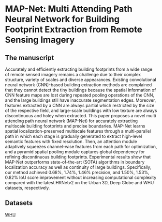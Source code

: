 # MAP-Net: Multi Attending Path Neural Network for Building Footprint Extraction from Remote Sensing Imagery
## The manuscript
 Accurately and efficiently extracting building footprints from a wide range of remote sensed imagery remains a challenge due to their complex structure, variety of scales and diverse appearances. Existing convolutional neural network (CNN)-based building extraction methods are complained that they cannot detect the tiny buildings because the spatial information of CNN feature maps are lost during repeated pooling operations of the CNN, and the large buildings still have inaccurate segmentation edges. Moreover, features extracted by a CNN are always partial which restricted by the size of the respective field, and large-scale buildings with low texture are always discontinuous and holey when extracted. This paper proposes a novel multi attending path neural network (MAP-Net) for accurately extracting multiscale building footprints and precise boundaries. MAP-Net learns spatial localization-preserved multiscale features through a multi-parallel path in which each stage is gradually generated to extract high-level semantic features with fixed resolution. Then, an attention module adaptively squeezes channel-wise features from each path for optimization, and a pyramid spatial pooling module captures global dependency for refining discontinuous building footprints. Experimental results show that MAP-Net outperforms state-of-the-art (SOTA) algorithms in boundary localization accuracy as well as continuity of large buildings. Specifically, our method achieved 0.68%, 1.74%, 1.46% precision, and 1.50%, 1.53%, 0.82% IoU score improvement without increasing computational complexity compared with the latest HRNetv2 on the Urban 3D, Deep Globe and WHU datasets, respectively.
## Datasets
[WHU](http://study.rsgis.whu.edu.cn/pages/download/building_dataset.html "WHU")
